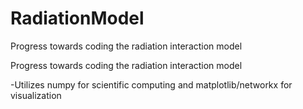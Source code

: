 RadiationModel
==============

Progress towards coding the radiation interaction model

Progress towards coding the radiation interaction model

-Utilizes numpy for scientific computing and matplotlib/networkx for visualization



